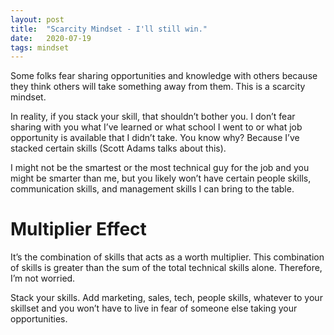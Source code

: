 ```yaml
---
layout: post
title:  "Scarcity Mindset - I'll still win."
date:   2020-07-19
tags: mindset
---
```


Some folks fear sharing opportunities and knowledge with others because they think others will take something away from them. This is a scarcity mindset.

In reality, if you stack your skill, that shouldn’t bother you. I don’t fear sharing with you what I’ve learned or what school I went to or what job opportunity is available that I didn’t take. You know why? Because I’ve stacked certain skills (Scott Adams talks about this).

I might not be the smartest or the most technical guy for the job and you might be smarter than me, but you likely won’t have certain people skills, communication skills, and management skills I can bring to the table.

# Multiplier Effect

It’s the combination of skills that acts as a worth multiplier. This combination of skills is greater than the sum of the total technical skills alone. Therefore, I’m not worried.

Stack your skills. Add marketing, sales, tech, people skills, whatever to your skillset and you won’t have to live in fear of someone else taking your opportunities.